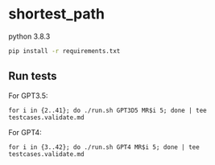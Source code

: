 # shortest_path

python 3.8.3

```sh
pip install -r requirements.txt
```

## Run tests

For GPT3.5:

```shell
for i in {2..41}; do ./run.sh GPT3D5 MR$i 5; done | tee testcases.validate.md
```

For GPT4:

```shell
for i in {3..42}; do ./run.sh GPT4 MR$i 5; done | tee testcases.validate.md
```